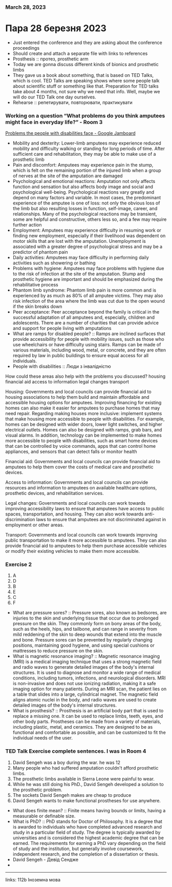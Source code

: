 
### March 28, 2023

# Пара 28 березня 2023

- Just entered the conference and they are asking about the conference proceedings
- Should create and attach a separate file with links to references
- Prosthesis :: протез, prosthetic arm
- Today we are gonna discuss different kinds of bionics and prosthetic limbs
- They gave us a book about something, that is based on TED Talks, which is cool. TED Talks are speaking shows where some people talk about scientific stuff or something like that. Preparation for TED talks take about 4 months, not sure why we need that info. Well, maybe we will do our TED Talk one day ourselves.
- Rehearse :: репетирувати, повторювати, практикувати

### Working on a question “****What problems do you think amputees might face in everyday life?” - Room 3****

[Problems the people with disabilities face - Google Jamboard](https://jamboard.google.com/d/1d_0fMWYp9t5djbUSx4eH0SW0ddMZCYjmOPg1z_z-zZU/viewer?pli=1)

- Mobility and dexterity: Lower-limb amputees may experience reduced mobility and difficulty walking or standing for long periods of time. After sufficient care and rehabilitation, they may be able to make use of a prosthetic limb
- Pain and discomfort: Amputees may experience pain in the stump, which is felt on the remaining portion of the injured limb when a group of nerves at the site of the amputation are damaged
- Psychological and emotional reactions: Amputation not only affects function and sensation but also affects body image and social and psychological well-being. Psychological reactions vary greatly and depend on many factors and variable. In most cases, the predominant experience of the amputee is one of loss: not only the obvious loss of the limb but also resulting losses in function, self-image, career, and relationships. Many of the psychological reactions may be transient, some are helpful and constructive, others less so, and a few may require further action
- Employment: Amputees may experience difficulty in resuming work or finding new employment, especially if their livelihood was dependent on motor skills that are lost with the amputation. Unemployment is associated with a greater degree of psychological stress and may be a predictor of phantom pain
- Daily activities: Amputees may face difficulty in performing daily activities such as showering or bathing
- Problems with hygiene: Amputees may face problems with hygiene due to the risk of infection at the site of the amputation. Stump and prosthetic hygiene are important and should be emphasized during the rehabilitative process
- Phantom limb syndrome: Phantom limb pain is more common and is experienced by as much as 80% of all amputee victims. They may also risk infection of the area where the limb was cut due to the open wound if the skin breaks down
- Peer acceptance: Peer acceptance beyond the family is critical in the successful adaptation of all amputees and, especially, children and adolescents. There are a number of charities that can provide advice and support for people living with amputations
- What are ramps for disabled people? :: Ramps are inclined surfaces that provide accessibility for people with mobility issues, such as those who use wheelchairs or have difficulty using stairs. Ramps can be made of various materials, including wood, metal, or concrete, and they are often required by law in public buildings to ensure equal access for all individuals.
- People with disabilities :: Люди з інвалідністю

How could these areas also help with
the problems you discussed?
housing
financial aid
access to information legal changes
transport

Housing: Governments and local councils can provide financial aid to housing associations to help them build and maintain affordable and accessible housing options for amputees. Improving financing for existing homes can also make it easier for amputees to purchase homes that may need repair. Regarding making houses more inclusive: implement systems that make housing more accessible to people with disabilities. For example, homes can be designed with wider doors, lower light switches, and higher electrical outlets. Homes can also be designed with ramps, grab bars, and visual alarms. In addition, technology can be implemented to make homes more accessible to people with disabilities, such as smart home devices that can be controlled by voice commands, apps that can control home appliances, and sensors that can detect falls or monitor health

Financial aid: Governments and local councils can provide financial aid to amputees to help them cover the costs of medical care and prosthetic devices.

Access to information: Governments and local councils can provide resources and information to amputees on available healthcare options, prosthetic devices, and rehabilitation services.

Legal changes: Governments and local councils can work towards improving accessibility laws to ensure that amputees have access to public spaces, transportation, and housing. They can also work towards anti-discrimination laws to ensure that amputees are not discriminated against in employment or other areas.

Transport: Governments and local councils can work towards improving public transportation to make it more accessible to amputees. They can also provide financial aid to amputees to help them purchase accessible vehicles or modify their existing vehicles to make them more accessible.

### Exercise 2

1. A
2. D
3. B
4. E
5. C
6. F
- What are pressure sores? :: Pressure sores, also known as bedsores, are injuries to the skin and underlying tissue that occur due to prolonged pressure on the skin. They commonly form on bony areas of the body, such as the heels, hips, and tailbone, and can range in severity from mild reddening of the skin to deep wounds that extend into the muscle and bone. Pressure sores can be prevented by regularly changing positions, maintaining good hygiene, and using special cushions or mattresses to reduce pressure on the skin.
- What is magnetic resonance imaging? :: Magnetic resonance imaging (MRI) is a medical imaging technique that uses a strong magnetic field and radio waves to generate detailed images of the body's internal structures. It is used to diagnose and monitor a wide range of medical conditions, including tumors, infections, and neurological disorders. MRI is non-invasive and does not use ionizing radiation, making it a safe imaging option for many patients. During an MRI scan, the patient lies on a table that slides into a large, cylindrical magnet. The magnetic field aligns atomic nuclei in the body, and radio waves are used to create detailed images of the body's internal structures.
- What is prosthesis? :: Prosthesis is an artificial body part that is used to replace a missing one. It can be used to replace limbs, teeth, eyes, and other body parts. Prostheses can be made from a variety of materials, including plastic, metal, and ceramics. They are designed to be as functional and comfortable as possible, and can be customized to fit the individual needs of the user.

### TED Talk Exercise complete sentences. I was in Room 4

1. David Sengeh was a boy during the war. he was 12
2. Many people who had suffered amputation couldn't afford prosthetic limbs.
3. The prosthetic limbs available in Sierra Leone were painful to wear.
4. While he was still doing his PhD., David Sengeh developed a solution to the prosthetic problem.
5. The sockets David Sengeh makes are cheap to produce
6. David Sengeh wants to make functional prostheses for use anywhere.
- What does finite mean? :: Finite means having bounds or limits, having a measurable or definable size.
- What is PhD? :: PhD stands for Doctor of Philosophy. It is a degree that is awarded to individuals who have completed advanced research and study in a particular field of study. The degree is typically awarded by universities and is considered the highest academic degree that can be earned. The requirements for earning a PhD vary depending on the field of study and the institution, but generally involve coursework, independent research, and the completion of a dissertation or thesis.
- David Sengeh - Девід Сендже
- 






---

links: 112b Іноземна мова

